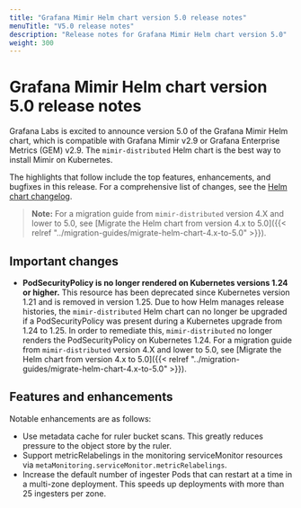 ```yaml
---
title: "Grafana Mimir Helm chart version 5.0 release notes"
menuTitle: "V5.0 release notes"
description: "Release notes for Grafana Mimir Helm chart version 5.0"
weight: 300
---
```


# Grafana Mimir Helm chart version 5.0 release notes

Grafana Labs is excited to announce version 5.0 of the Grafana Mimir Helm chart, which is compatible with Grafana Mimir v2.9 or Grafana Enterprise Metrics (GEM) v2.9. The `mimir-distributed` Helm chart is the best way to install Mimir on Kubernetes.

The highlights that follow include the top features, enhancements, and bugfixes in this release. For a comprehensive list of changes, see the [Helm chart changelog](https://github.com/grafana/mimir/tree/main/operations/helm/charts/mimir-distributed/CHANGELOG.md).

> **Note:** For a migration guide from `mimir-distributed` version 4.X and lower to 5.0, see [Migrate the Helm chart from version 4.x to 5.0]({{< relref "../migration-guides/migrate-helm-chart-4.x-to-5.0" >}}).

## Important changes

- **PodSecurityPolicy is no longer rendered on Kubernetes versions 1.24 or higher.** This resource has been deprecated since Kubernetes version 1.21 and is removed in version 1.25. Due to how Helm manages release histories, the `mimir-distributed` Helm chart can no longer be upgraded if a PodSecurityPolicy was present during a Kubernetes upgrade from 1.24 to 1.25. In order to remediate this, `mimir-distributed` no longer renders the PodSecurityPolicy on Kubernetes 1.24. For a migration guide from `mimir-distributed` version 4.X and lower to 5.0, see [Migrate the Helm chart from version 4.x to 5.0]({{< relref "../migration-guides/migrate-helm-chart-4.x-to-5.0" >}}).

## Features and enhancements

Notable enhancements are as follows:

- Use metadata cache for ruler bucket scans. This greatly reduces pressure to the object store by the ruler.
- Support metricRelabelings in the monitoring serviceMonitor resources via `metaMonitoring.serviceMonitor.metricRelabelings`.
- Increase the default number of ingester Pods that can restart at a time in a multi-zone deployment. This speeds up deployments with more than 25 ingesters per zone.
